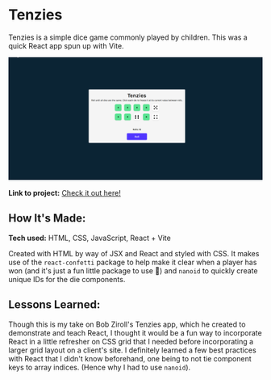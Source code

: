 # Tenzies
Tenzies is a simple dice game commonly played by children. This was a quick React app spun up with Vite.

<p align="center">
<img src="tenzies.gif" alt="Demo of Tenzies game">
</p>

**Link to project:** [Check it out here!](m47o.github.io/tenzies)
## How It's Made:

**Tech used:** HTML, CSS, JavaScript, React + Vite


Created with HTML by way of JSX and React and styled with CSS.
It makes use of the `react-confetti` package to help make it clear when a player has won (and it's just a fun little package to use 🙂)
and `nanoid` to quickly create unique IDs for the die components. 

## Lessons Learned:
Though this is my take on Bob Ziroll's Tenzies app, which he created to demonstrate and teach React, I thought it would be a fun way to incorporate React in a little refresher on CSS grid that I needed before incorporating a larger grid layout on a client's site. I definitely learned a few best practices with React that I didn't know beforehand, one being to not tie component keys to array indices. (Hence why I had to use `nanoid`).


